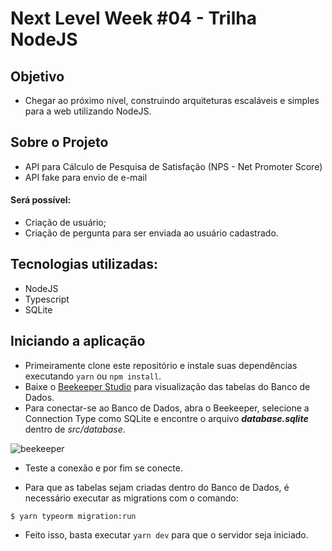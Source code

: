 # Next Level Week #04 - Trilha NodeJS

## Objetivo

- Chegar ao próximo nível, construindo arquiteturas escaláveis e simples para a web utilizando NodeJS.

## Sobre o Projeto

- API para Cálculo de Pesquisa de Satisfação (NPS - Net Promoter Score) 
- API fake para envio de e-mail

#### Será possível: 

- Criação de usuário;
- Criação de pergunta para ser enviada ao usuário cadastrado.

## Tecnologias utilizadas:

- NodeJS
- Typescript
- SQLite

## Iniciando a aplicação

- Primeiramente clone este repositório e instale suas dependências executando ``` yarn ``` ou ``` npm install ```.
- Baixe o [Beekeeper Studio](https://www.beekeeperstudio.io/) para visualização das tabelas do Banco de Dados.
- Para conectar-se ao Banco de Dados, abra o Beekeeper, selecione a Connection Type como SQLite e encontre o arquivo _**database.sqlite**_ dentro de _src/database_.

![beekeeper](https://user-images.githubusercontent.com/57918707/108929407-bf934f00-7622-11eb-832c-680997f8b74b.png)

- Teste a conexão e por fim se conecte.

- Para que as tabelas sejam criadas dentro do Banco de Dados, é necessário executar as migrations com o comando:
``` 
$ yarn typeorm migration:run 
```
- Feito isso, basta executar ``` yarn dev ``` para que o servidor seja iniciado.
